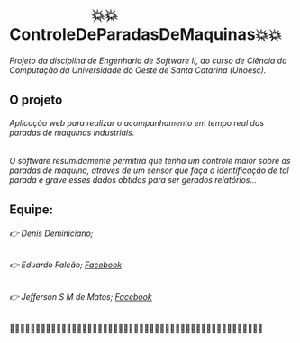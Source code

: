 
#                       :boom::boom:ControleDeParadasDeMaquinas:boom::boom:

###### Projeto da disciplina de Engenharia de Software II, do curso de Ciência da Computação da Universidade do Oeste de Santa Catarina (Unoesc).

## O projeto
###### Aplicação web para realizar o acompanhamento em tempo real das paradas de maquinas industriais.

###### O software resumidamente permitira que tenha um controle maior sobre as paradas de maquina, através de um sensor que faça a identificação de tal parada e grave esses dados obtidos para ser gerados relatórios...


## Equipe:
###### :point_right: Denis Deminiciano; 
###### :point_right: Eduardo Falcão; [Facebook](http://fb.me/eduardoofalcaoo)
###### :point_right: Jefferson S M de Matos; [Facebook](http://fb.me/jeffersonsilviomeirelesdematos)






:large_blue_circle::large_blue_circle::large_blue_circle::large_blue_circle::large_blue_circle::large_blue_circle::large_blue_circle::large_blue_circle::large_blue_circle::large_blue_circle::large_blue_circle::large_blue_circle::large_blue_circle::large_blue_circle::large_blue_circle::large_blue_circle::large_blue_circle::large_blue_circle::large_blue_circle::large_blue_circle::large_blue_circle::large_blue_circle::large_blue_circle::large_blue_circle::large_blue_circle::large_blue_circle::large_blue_circle::large_blue_circle::large_blue_circle::large_blue_circle::large_blue_circle::large_blue_circle::large_blue_circle::large_blue_circle::large_blue_circle::large_blue_circle::large_blue_circle::large_blue_circle::large_blue_circle::large_blue_circle::large_blue_circle::large_blue_circle::large_blue_circle::large_blue_circle::large_blue_circle::large_blue_circle::large_blue_circle::large_blue_circle::large_blue_circle:
